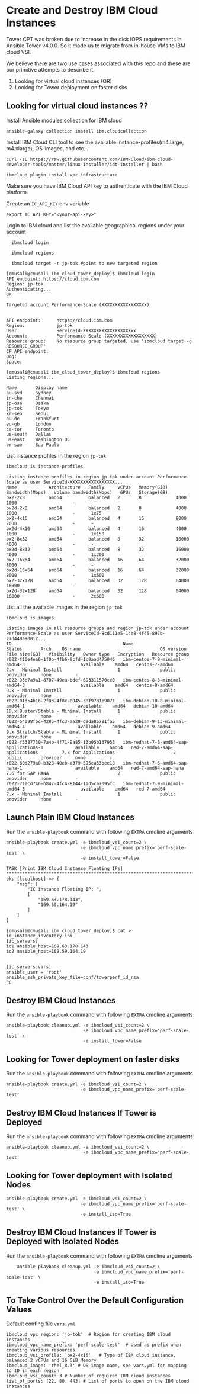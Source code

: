 Create and Destroy IBM Cloud Instances
=======================================

Tower CPT was broken due to increase in the disk IOPS requirements in Ansible Tower v4.0.0. So it made us to migrate from in-house VMs to IBM cloud VSI.

We believe there are two use cases associated with this repo and these are our primitive attempts to describe it.
1. Looking for virtual cloud instances (OR)
2. Looking for Tower deployment on faster disks

Looking for virtual cloud instances ??
------------------------------------

Install Ansible modules collection for IBM cloud

    ansible-galaxy collection install ibm.cloudcollection

Install IBM Cloud CLI tool to see the available instance-profiles(m4.large, m4.xlarge), OS-images, and etc...

    curl -sL https://raw.githubusercontent.com/IBM-Cloud/ibm-cloud-developer-tools/master/linux-installer/idt-installer | bash

    ibmcloud plugin install vpc-infrastructure

Make sure you have IBM Cloud API key to authenticate with the IBM Cloud platform.

Create an `IC_API_KEY` env variable

    export IC_API_KEY="<your-api-key>"

Login to IBM cloud and list the available geographical regions under your account

      ibmcloud login

      ibmcloud regions

      ibmcloud target -r jp-tok #point to new targeted region

```
[cmusali@cmusali ibm_cloud_tower_deploy]$ ibmcloud login
API endpoint: https://cloud.ibm.com
Region: jp-tok
Authenticating...
OK

Targeted account Performance-Scale (XXXXXXXXXXXXXXXXX)


API endpoint:      https://cloud.ibm.com
Region:            jp-tok
User:              ServiceId-XXXXXXXXXXXXXXXXXXxx
Account:           Performance-Scale (XXXXXXXXXXXXXXXXXX)
Resource group:    No resource group targeted, use 'ibmcloud target -g RESOURCE_GROUP'
CF API endpoint:
Org:
Space:

[cmusali@cmusali ibm_cloud_tower_deploy]$ ibmcloud regions
Listing regions...

Name       Display name
au-syd     Sydney
in-che     Chennai
jp-osa     Osaka
jp-tok     Tokyo
kr-seo     Seoul
eu-de      Frankfurt
eu-gb      London
ca-tor     Toronto
us-south   Dallas
us-east    Washington DC
br-sao     Sao Paulo
```

List instance profiles in the region `jp-tok`

    ibmcloud is instance-profiles

```
Listing instance profiles in region jp-tok under account Performance-Scale as user ServiceId-XXXXXXXXXXXXXXXXX...
Name            Architecture   Family     vCPUs   Memory(GiB)   Bandwidth(Mbps)   Volume bandwidth(Mbps)   GPUs   Storage(GB)
bx2-2x8         amd64          balanced   2       8             4000              1000                     -      -
bx2d-2x8        amd64          balanced   2       8             4000              1000                     -      1x75
bx2-4x16        amd64          balanced   4       16            8000              2000                     -      -
bx2d-4x16       amd64          balanced   4       16            4000              1000                     -      1x150
bx2-8x32        amd64          balanced   8       32            16000             4000                     -      -
bx2d-8x32       amd64          balanced   8       32            16000             4000                     -      1x300
bx2-16x64       amd64          balanced   16      64            32000             8000                     -      -
bx2d-16x64      amd64          balanced   16      64            32000             8000                     -      1x600
bx2-32x128      amd64          balanced   32      128           64000             16000                    -      -
bx2d-32x128     amd64          balanced   32      128           64000             16000                    -      2x600
```

List all the available images in the region `jp-tok`

    ibmcloud is images


```
Listing images in all resource groups and region jp-tok under account Performance-Scale as user ServiceId-8cd111e5-14e8-4f45-897b-27d440a90012...
ID                                          Name                                               Status       Arch    OS name                              OS version                                File size(GB)   Visibility   Owner type   Encryption   Resource group
r022-f10e4ea0-1f0b-4fb6-8cfd-1c9aad475046   ibm-centos-7-9-minimal-amd64-3                     available    amd64   centos-7-amd64                       7.x - Minimal Install                     1               public       provider     none         -
r022-95e7a9a1-8707-49ea-bdef-693311570ce0   ibm-centos-8-3-minimal-amd64-3                     available    amd64   centos-8-amd64                       8.x - Minimal Install                     1               public       provider     none         -
r022-0fd54b16-2f03-4f8c-8045-38f9781e9071   ibm-debian-10-8-minimal-amd64-1                    available    amd64   debian-10-amd64                      10.x Buster/Stable - Minimal Install      1               public       provider     none         -
r022-54098fbc-4285-4fc3-aa20-d9da85781fa5   ibm-debian-9-13-minimal-amd64-4                    available    amd64   debian-9-amd64                       9.x Stretch/Stable - Minimal Install      1               public       provider     none         -
r022-f5387730-7a4b-4f71-9a85-13b05b137953   ibm-redhat-7-6-amd64-sap-applications-1            available    amd64   red-7-amd64-sap-applications         7.x for Applications                      2               public       provider     none         -
r022-60d279a0-b328-40eb-a379-595ca53bee18   ibm-redhat-7-6-amd64-sap-hana-1                    available    amd64   red-7-amd64-sap-hana                 7.6 for SAP HANA                          2               public       provider     none         -
r022-71ecd746-b847-4fc4-8144-1ad5ca7095fc   ibm-redhat-7-9-minimal-amd64-3                     available    amd64   red-7-amd64                          7.x - Minimal Install                     1               public       provider     none         -
```

Launch Plain IBM Cloud Instances
---------------------------------

Run the `ansible-playbook` command with following `EXTRA` cmdline arguments

    ansible-playbook create.yml -e ibmcloud_vsi_count=2 \
                                -e ibmcloud_vpc_name_prefix='perf-scale-test' \
                                -e install_tower=False
```
TASK [Print IBM Cloud Instance Floating IPs] ***************************************************************************************************************************************
ok: [localhost] => {
    "msg": [
        "IC instance Floating IP: ",
        [
            "169.63.178.143",
            "169.59.164.19"
        ]
    ]
}
```
```
[cmusali@cmusali ibm_cloud_tower_deploy]$ cat > ic_instance_inventory.ini
[ic_servers]
ic1 ansible_host=169.63.178.143
ic2 ansible_host=169.59.164.19


[ic_servers:vars]
ansible_user = 'root'
ansible_ssh_private_key_file=conf/towerperf_id_rsa
^C
```

Destroy IBM Cloud Instances
----------------------------

Run the `ansible-playbook` command with following `EXTRA` cmdline arguments

    ansible-playbook cleanup.yml -e ibmcloud_vsi_count=2 \
                                 -e ibmcloud_vpc_name_prefix='perf-scale-test' \
                                 -e install_tower=False


Looking for Tower deployment on faster disks
---------------------------------------------

Run the `ansible-playbook` command with following `EXTRA` cmdline arguments

    ansible-playbook create.yml -e ibmcloud_vsi_count=2 \
                                -e ibmcloud_vpc_name_prefix='perf-scale-test'


Destroy IBM Cloud Instances If Tower is Deployed
------------------------------------------------

Run the `ansible-playbook` command with following `EXTRA` cmdline arguments

    ansible-playbook cleanup.yml -e ibmcloud_vsi_count=2 \
                                 -e ibmcloud_vpc_name_prefix='perf-scale-test'


Looking for Tower deployment with Isolated Nodes
------------------------------------------------
    ansible-playbook create.yml -e ibmcloud_vsi_count=2 \
                                -e ibmcloud_vpc_name_prefix='perf-scale-test' \
                                -e install_iso=True


Destroy IBM Cloud Instances If Tower is Deployed with Isolated Nodes
--------------------------------------------------------------------

Run the `ansible-playbook` command with following `EXTRA` cmdline arguments

        ansible-playbook cleanup.yml -e ibmcloud_vsi_count=2 \
                                     -e ibmcloud_vpc_name_prefix='perf-scale-test' \
                                     -e install_iso=True

To Take Control Over the Default Configuration Values
------------------------------------------------------

Default confing file `vars.yml`

    ibmcloud_vpc_region: 'jp-tok'  # Region for creating IBM cloud instances
    ibmcloud_vpc_name_prefix: 'perf-scale-test'  # Used as prefix when creating various resources
    ibmcloud_vsi_profile: 'bx2-4x16'   # Type of IBM cloud instance, balanced 2 vCPUs and 16 GiB Memory
    ibmcloud_image: 'rhel_8.3' # OS image name, see vars.yml for mapping to ID in each region
    ibmcloud_vsi_count: 3 # Number of required IBM cloud instances
    list_of_ports: [22, 80, 443] # List of ports to open on the IBM cloud instances
